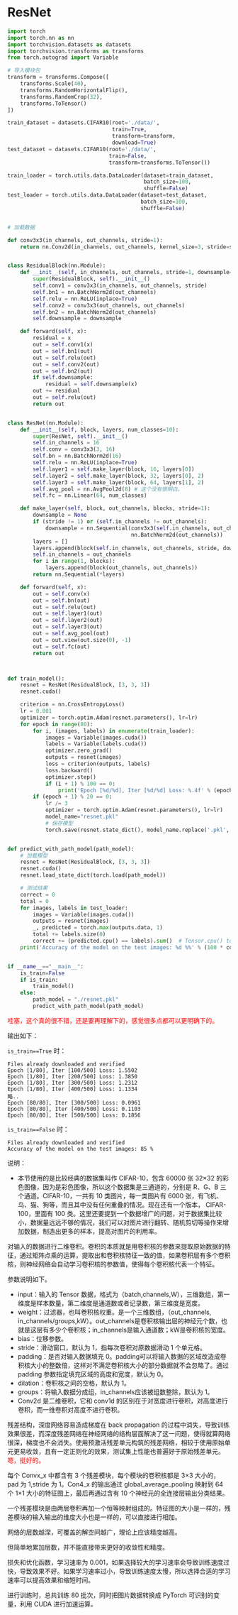 
# ResNet

```py
import torch
import torch.nn as nn
import torchvision.datasets as datasets
import torchvision.transforms as transforms
from torch.autograd import Variable

# 导入模块包
transform = transforms.Compose([
    transforms.Scale(40),
    transforms.RandomHorizontalFlip(),
    transforms.RandomCrop(32),
    transforms.ToTensor()
])

train_dataset = datasets.CIFAR10(root='./data/',
                                 train=True,
                                 transform=transform,
                                 download=True)
test_dataset = datasets.CIFAR10(root='./data/',
                                train=False,
                                transform=transforms.ToTensor())

train_loader = torch.utils.data.DataLoader(dataset=train_dataset,
                                           batch_size=100,
                                           shuffle=False)
test_loader = torch.utils.data.DataLoader(dataset=test_dataset,
                                          batch_size=100,
                                          shuffle=False)


# 加载数据

def conv3x3(in_channels, out_channels, stride=1):
    return nn.Conv2d(in_channels, out_channels, kernel_size=3, stride=stride, padding=1, bias=False)


class ResidualBlock(nn.Module):
    def __init__(self, in_channels, out_channels, stride=1, downsample=None):
        super(ResidualBlock, self).__init__()
        self.conv1 = conv3x3(in_channels, out_channels, stride)
        self.bn1 = nn.BatchNorm2d(out_channels)
        self.relu = nn.ReLU(inplace=True)
        self.conv2 = conv3x3(out_channels, out_channels)
        self.bn2 = nn.BatchNorm2d(out_channels)
        self.downsample = downsample

    def forward(self, x):
        residual = x
        out = self.conv1(x)
        out = self.bn1(out)
        out = self.relu(out)
        out = self.conv2(out)
        out = self.bn2(out)
        if self.downsample:
            residual = self.downsample(x)
        out += residual
        out = self.relu(out)
        return out


class ResNet(nn.Module):
    def __init__(self, block, layers, num_classes=10):
        super(ResNet, self).__init__()
        self.in_channels = 16
        self.conv = conv3x3(3, 16)
        self.bn = nn.BatchNorm2d(16)
        self.relu = nn.ReLU(inplace=True)
        self.layer1 = self.make_layer(block, 16, layers[0])
        self.layer2 = self.make_layer(block, 32, layers[0], 2)
        self.layer3 = self.make_layer(block, 64, layers[1], 2)
        self.avg_pool = nn.AvgPool2d(8) # 这个没有很明白。
        self.fc = nn.Linear(64, num_classes)

    def make_layer(self, block, out_channels, blocks, stride=1):
        downsample = None
        if (stride != 1) or (self.in_channels != out_channels):
            downsample = nn.Sequential(conv3x3(self.in_channels, out_channels, stride=stride),
                                       nn.BatchNorm2d(out_channels))
        layers = []
        layers.append(block(self.in_channels, out_channels, stride, downsample))
        self.in_channels = out_channels
        for i in range(1, blocks):
            layers.append(block(out_channels, out_channels))
        return nn.Sequential(*layers)

    def forward(self, x):
        out = self.conv(x)
        out = self.bn(out)
        out = self.relu(out)
        out = self.layer1(out)
        out = self.layer2(out)
        out = self.layer3(out)
        out = self.avg_pool(out)
        out = out.view(out.size(0), -1)
        out = self.fc(out)
        return out



def train_model():
    resnet = ResNet(ResidualBlock, [3, 3, 3])
    resnet.cuda()

    criterion = nn.CrossEntropyLoss()
    lr = 0.001
    optimizer = torch.optim.Adam(resnet.parameters(), lr=lr)
    for epoch in range(80):
        for i, (images, labels) in enumerate(train_loader):
            images = Variable(images.cuda())
            labels = Variable(labels.cuda())
            optimizer.zero_grad()
            outputs = resnet(images)
            loss = criterion(outputs, labels)
            loss.backward()
            optimizer.step()
            if (i + 1) % 100 == 0:
                print('Epoch [%d/%d], Iter [%d/%d] Loss: %.4f' % (epoch + 1, 80, i + 1, 500, loss.data[0]))
        if (epoch + 1) % 20 == 0:
            lr /= 3
            optimizer = torch.optim.Adam(resnet.parameters(), lr=lr)
            model_name="resnet.pkl"
            # 保存模型
            torch.save(resnet.state_dict(), model_name.replace('.pkl','_{0}.pkl'.format(epoch)))


def predict_with_path_model(path_model):
    # 加载模型
    resnet = ResNet(ResidualBlock, [3, 3, 3])
    resnet.cuda()
    resnet.load_state_dict(torch.load(path_model))

    # 测试结果
    correct = 0
    total = 0
    for images, labels in test_loader:
        images = Variable(images.cuda())
        outputs = resnet(images)
        _, predicted = torch.max(outputs.data, 1)
        total += labels.size(0)
        correct += (predicted.cpu() == labels).sum()  # Tensor.cpu() to copy the tensor to host memory
    print('Accuracy of the model on the test images: %d %%' % (100 * correct / total))


if __name__=="__main__":
    is_train=False
    if is_train:
        train_model()
    else:
        path_model = "./resnet.pkl"
        predict_with_path_model(path_model)

```

<span style="color:red;">哇塞，这个真的很不错，还是要再理解下的，感觉很多点都可以更明确下的。</span>

输出如下：

`is_train==True` 时：


```
Files already downloaded and verified
Epoch [1/80], Iter [100/500] Loss: 1.5502
Epoch [1/80], Iter [200/500] Loss: 1.3850
Epoch [1/80], Iter [300/500] Loss: 1.2312
Epoch [1/80], Iter [400/500] Loss: 1.1334
略..
Epoch [80/80], Iter [300/500] Loss: 0.0961
Epoch [80/80], Iter [400/500] Loss: 0.1103
Epoch [80/80], Iter [500/500] Loss: 0.1856
```

`is_train==False` 时：

```
Files already downloaded and verified
Accuracy of the model on the test images: 85 %
```


说明：

- 本节使用的是比较经典的数据集叫作 CIFAR-10，包含 60000 张 32×32 的彩色图像，因为是彩色图像，所以这个数据集是三通道的，分别是 R、G、B 三个通道。CIFAR-10，一共有 10 类图片，每一类图片有 6000 张，有飞机、鸟、猫、狗等，而且其中没有任何重叠的情况。现在还有一个版本， CIFAR-100，里面有 100 类。这里还要提到一个数据增广的问题，对于数据集比较小，数据量远远不够的情况，我们可以对图片进行翻转、随机剪切等操作来增加数据，制造出更多的样本，提高对图片的利用率。

对输入的数据进行二维卷积。卷积的本质就是用卷积核的参数来提取原始数据的特征，通过矩阵点乘的运算，提取出和卷积核特征一致的值，如果卷积层有多个卷积核，则神经网络会自动学习卷积核的参数值，使得每个卷积核代表一个特征。

参数说明如下。

- input：输入的 Tensor 数据，格式为（batch,channels,W），三维数组，第一维度是样本数量，第二维度是通道数或者记录数，第三维度是宽度。
- weight：过滤器，也叫卷积核权重。是一个三维数组，（out_channels, in_channels/groups,kW）。out_channels是卷积核输出层的神经元个数，也就是这层有多少个卷积核；in_channels是输入通道数；kW是卷积核的宽度。
- bias：位移参数。
- stride：滑动窗口，默认为 1，指每次卷积对原数据滑动 1 个单元格。
- padding：是否对输入数据填充 0。padding可以将输入数据的区域改造成卷积核大小的整数倍，这样对不满足卷积核大小的部分数据就不会忽略了。通过 padding 参数指定填充区域的高度和宽度，默认为 0。
- dilation：卷积核之间的空格，默认为 1。
- groups：将输入数据分成组，in_channels应该被组数整除，默认为 1。
- Conv2d 是二维卷积，它和 conv1d 的区别在于对宽度进行卷积，对高度进行卷积，而一维卷积对高度不进行卷积。



残差结构，深度网络容易造成梯度在 back propagation 的过程中消失，导致训练效果很差，而深度残差网络在神经网络的结构层面解决了这一问题，使得就算网络很深，梯度也不会消失。使用预激活残差单元构筑的残差网络，相较于使用原始单元更易收敛，且有一定正则化的效果，测试集上性能也普遍好于原始残差单元。<span style="color:red;">嗯，挺好的。</span>

每个 Convx_x 中都含有 3 个残差模块，每个模块的卷积核都是 3×3 大小的，pad 为 1,stride 为 1。Con4_x 的输出通过 global_average_pooling 映射到 64 个 1×1 大小的特征图上，最后再通过含有 10 个神经元的全连接层输出分类结果。



一个残差模块是由两层卷积再加一个恒等映射组成的。特征图的大小是一样的，残差模块的输入输出的维度大小也是一样的，可以直接进行相加。

网络的层数越深，可覆盖的解空间越广，理论上应该精度越高。

但简单地累加层数，并不能直接带来更好的收敛性和精度。

损失和优化函数，学习速率为 0.001，如果选择较大的学习速率会导致训练速度过快，导致效果不好。如果学习速率过小，导致训练速度太慢，所以选择合适的学习速率可以提高效果和缩短时间。

进行训练时，总共训练 80 批次，同时把图片数据转换成 PyTorch 可识别的变量，利用 CUDA 进行加速运算。


